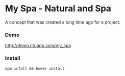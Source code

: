 # My Spa - Natural and Spa

A concept that was created a long time ago for a project.

### Demo

http://demo.ntuanb.com/my_spa

### Install

`npm intall && bower install`
